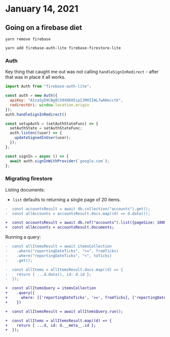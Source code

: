 # January 14, 2021

## Going on a firebase diet

```
yarn remove firebase

yarn add firebase-auth-lite firebase-firestore-lite
```

### Auth

Key thing that caught me out was not calling `handleSignInRedirect` - after that was in place it all works.

```javascript
import Auth from "firebase-auth-lite";

const auth = new Auth({
  apiKey: "AIzaSyD9CBg8CS9XHEH5ipIJMOIIWL7wAHecctk",
  redirectUri: window.location.origin
});
auth.handleSignInRedirect()

const setupAuth = (setAuthStateFunc) => {
  setAuthState = setAuthStateFunc;
  auth.listen((user) => {
    updateSignedInUser(user);
  });
};

const signIn = async () => {
  await auth.signInWithProvider(`google.com`);
};
```

### Migrating firestore

Listing documents:
- `list` defaults to returning a single page of 20 items.

```diff
-  const accountsResult = await db.collection("accounts").get();
-  const allAccounts = accountsResult.docs.map((d) => d.data());

+  const accountsResult = await db.ref("accounts").list({pageSize: 1000});
+  const allAccounts = accountsResult.documents;
```

Running a query:

```diff
-  const allItemsResult = await itemsCollection
-    .where("reportingDateTicks", ">=", fromTicks)
-    .where("reportingDateTicks", "<", toTicks)
-    .get();

-  const allItems = allItemsResult.docs.map((d) => {
-    return { ...d.data(), id: d.id };
-  });

+  const allItemsQuery = itemsCollection
+    .query({
+      where: [['reportingDateTicks', '>=', fromTicks], ['reportingDateTicks', '<=', toTicks]]
+    })

+  const allItemsResult = await allItemsQuery.run();

+  const allItems = allItemsResult.map((d) => {
+    return { ...d, id: d.__meta__.id };
+  });
```